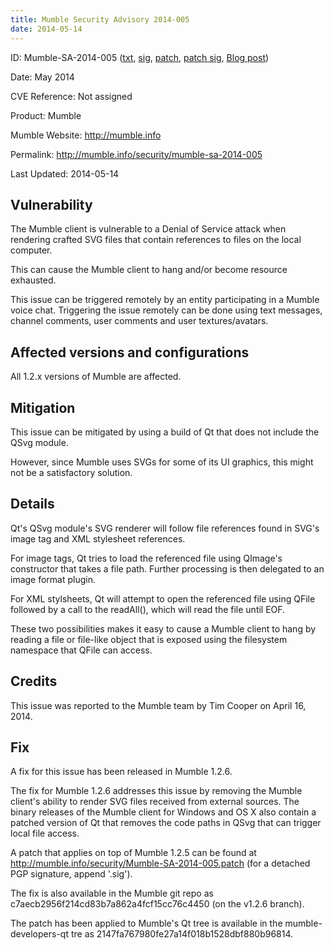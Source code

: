 ```yaml
---
title: Mumble Security Advisory 2014-005
date: 2014-05-14
---
```


ID:              Mumble-SA-2014-005 ([txt](../Mumble-SA-2014-005.txt), [sig](../Mumble-SA-2014-005.txt.sig), [patch](../Mumble-SA-2014-005.patch), [patch sig](../Mumble-SA-2014-005.patch.sig), [Blog post](/blog/mumble-1.2.6/))

Date:            May 2014

CVE Reference:   Not assigned

Product:         Mumble

Mumble Website:  http://mumble.info

Permalink:       http://mumble.info/security/mumble-sa-2014-005

Last Updated:    2014-05-14

## Vulnerability

The Mumble client is vulnerable to a Denial of Service attack when rendering crafted SVG files that contain references to files on the local computer.

This can cause the Mumble client to hang and/or become resource exhausted.

This issue can be triggered remotely by an entity participating in a Mumble voice chat. Triggering the issue remotely can be done using text messages, channel comments, user comments and user textures/avatars.

## Affected versions and configurations

All 1.2.x versions of Mumble are affected.

## Mitigation

This issue can be mitigated by using a build of Qt that does not include the QSvg module.

However, since Mumble uses SVGs for some of its UI graphics, this might not be a satisfactory solution.

## Details

Qt's QSvg module's SVG renderer will follow file references found in SVG's image tag and XML stylesheet references.

For image tags, Qt tries to load the referenced file using QImage's constructor that takes a file path. Further processing is then delegated to an image format plugin.

For XML stylsheets, Qt will attempt to open the referenced file using QFile followed by a call to the readAll(), which will read the file until EOF.

These two possibilities makes it easy to cause a Mumble client to hang by reading a file or file-like object that is exposed using the filesystem namespace that QFile can access.

## Credits

This issue was reported to the Mumble team by Tim Cooper on April 16, 2014.

## Fix

A fix for this issue has been released in Mumble 1.2.6.

The fix for Mumble 1.2.6 addresses this issue by removing the Mumble client's ability to render SVG files received from external sources. The binary releases of the Mumble client for Windows and OS X also contain a patched version of Qt that removes the code paths in QSvg that can trigger local file access.

A patch that applies on top of Mumble 1.2.5 can be found at http://mumble.info/security/Mumble-SA-2014-005.patch (for a detached PGP signature, append '.sig').

The fix is also available in the Mumble git repo as c7aecb2956f214cd83b7a862a4fcf15cc76c4450 (on the v1.2.6 branch).

The patch has been applied to Mumble's Qt tree is available in the mumble-developers-qt tre as
	2147fa767980fe27a14f018b1528dbf880b96814.
